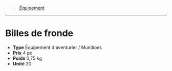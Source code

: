 ﻿---
!Equipment
Type: Équipement d'aventurier / Munitions
Price: 4 pc
Weight: 0,75 kg
Unity: 20
Id: equipment_hd.md#billes-de-fronde
ParentLink: equipment_hd.md#Équipement
Name: Billes de fronde
ParentName: Équipement
NameLevel: 1
---
> [Équipement](hd_equipment.md)

---

# Billes de fronde

- **Type** Équipement d'aventurier / Munitions
- **Prix** 4 pc
- **Poids** 0,75 kg
- **Unité** 20

